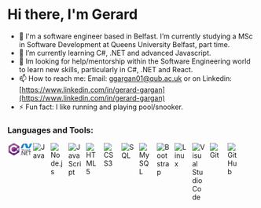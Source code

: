 # Hi there, I'm Gerard  

- 🔭 I'm a software engineer based in Belfast. I’m currently studying a MSc in Software Development at Queens University Belfast, part time.
- 🌱 I’m currently learning C#, .NET and advanced Javascript. 
- 💬 Im looking for help/mentorship within the Software Engineering world to learn new skills, particularly in C#, .NET and React.
- 📫 How to reach me: Email: [ggargan01@qub.ac.uk](mailto:ggargan01@qub.ac.uk) or on Linkedin: [https://www.linkedin.com/in/gerard-gargan](https://www.linkedin.com/in/gerard-gargan)
- ⚡ Fun fact: I like running and playing pool/snooker.

### Languages and Tools:

<img src="https://raw.githubusercontent.com/devicons/devicon/master/icons/csharp/csharp-original.svg" alt="csharp" align="left" width="26px" height="26px"/>
<img src="https://raw.githubusercontent.com/devicons/devicon/master/icons/dot-net/dot-net-original-wordmark.svg" align="left" alt="dotnet" width="26px" height="26px"/>
<img align="left" alt="Java" width="26px" src="https://cdn.jsdelivr.net/gh/devicons/devicon@latest/icons/java/java-original-wordmark.svg" style="padding-right:10px;" />
<img align="left" alt="Node.js" width="26px" src="https://cdn.jsdelivr.net/gh/devicons/devicon/icons/nodejs/nodejs-original.svg" style="padding-right:10px;" />
<img align="left" alt="JavaScript" width="26px" src="https://cdn.jsdelivr.net/gh/devicons/devicon/icons/javascript/javascript-original.svg" style="padding-right:10px;" />
<img align="left" alt="HTML5" width="26px" src="https://cdn.jsdelivr.net/gh/devicons/devicon/icons/html5/html5-original.svg" style="padding-right:10px;" />
<img align="left" alt="CSS3" width="26px" src="https://cdn.jsdelivr.net/gh/devicons/devicon/icons/css3/css3-original.svg" style="padding-right:10px;" />
<img align="left" alt="SQL" width="26px" src="https://cdn.jsdelivr.net/gh/devicons/devicon@latest/icons/azuresqldatabase/azuresqldatabase-original.svg" style="padding-right:10px;" />
<img align="left" alt="MySQL" width="26px" src="https://cdn.jsdelivr.net/gh/devicons/devicon/icons/mysql/mysql-original.svg" style="padding-right:10px;" />
<img align="left" alt="Bootstrap" width="26px" src="https://cdn.jsdelivr.net/gh/devicons/devicon@latest/icons/bootstrap/bootstrap-original.svg" style="padding-right:10px;" />
<img align="left" alt="Linux" width="26px" src="https://cdn.jsdelivr.net/gh/devicons/devicon@latest/icons/linux/linux-original.svg" style="padding-right:10px;" />
<img align="left" alt="Visual Studio Code" width="26px" src="https://cdn.jsdelivr.net/gh/devicons/devicon/icons/vscode/vscode-original.svg" style="padding-right:10px;" />

<img align="left" alt="Git" width="26px" src="https://cdn.jsdelivr.net/gh/devicons/devicon/icons/git/git-original.svg" style="padding-right:10px;" />
<img align="left" alt="GitHub" width="26px" src="https://user-images.githubusercontent.com/3369400/139448065-39a229ba-4b06-434b-bc67-616e2ed80c8f.png" style="padding-right:10px;" />


<!--
**GerardGargan/GerardGargan** is a ✨ _special_ ✨ repository because its `README.md` (this file) appears on your GitHub profile.

Here are some ideas to get you started:

- 🔭 I’m currently working on ...
- 🌱 I’m currently learning ...
- 👯 I’m looking to collaborate on ...
- 🤔 I’m looking for help with ...
- 💬 Ask me about ...
- 📫 How to reach me: ...
- 😄 Pronouns: ...
- ⚡ Fun fact: ...
-->

